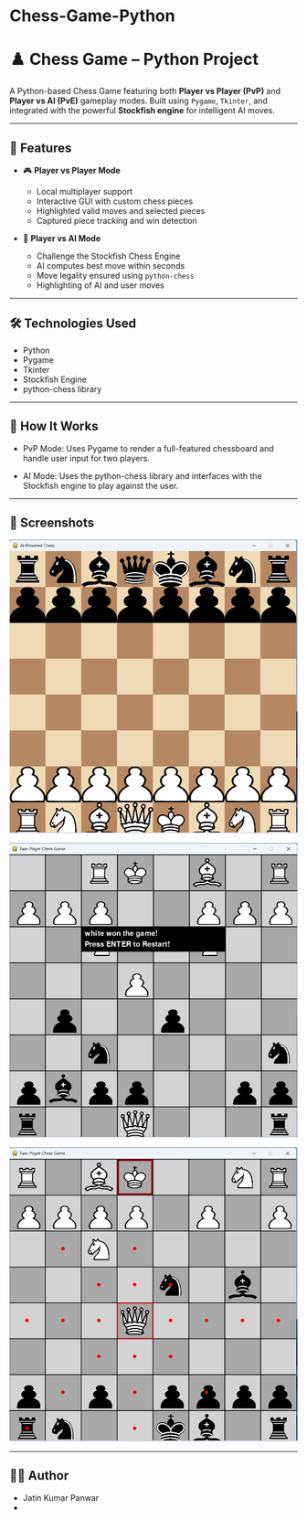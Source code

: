 # Chess-Game-Python
# ♟️ Chess Game – Python Project

A Python-based Chess Game featuring both **Player vs Player (PvP)** and **Player vs AI (PvE)** gameplay modes. Built using `Pygame`, `Tkinter`, and integrated with the powerful **Stockfish engine** for intelligent AI moves.

---

## 🚀 Features

- 🎮 **Player vs Player Mode**
  - Local multiplayer support
  - Interactive GUI with custom chess pieces
  - Highlighted valid moves and selected pieces
  - Captured piece tracking and win detection

- 🤖 **Player vs AI Mode**
  - Challenge the Stockfish Chess Engine
  - AI computes best move within seconds
  - Move legality ensured using `python-chess`
  - Highlighting of AI and user moves

---

## 🛠️ Technologies Used

- Python
- Pygame
- Tkinter
- Stockfish Engine
- python-chess library

---

## 🧠 How It Works
  - PvP Mode: Uses Pygame to render a full-featured chessboard and handle user input for two players.

  - AI Mode: Uses the python-chess library and interfaces with the Stockfish engine to play against the user.

---

## 📸 Screenshots
![image alt](https://github.com/Jatinkumarpanwar/Chess-Game-Python/blob/3a05d358df1ee1443b4e642c39e8d14e5b39d552/Screenshot%202025-05-07%20195104.png) 

![image alt](https://github.com/Jatinkumarpanwar/Chess-Game-Python/blob/main/Screenshot%202025-05-07%20195259.png)

![image alt](https://github.com/Jatinkumarpanwar/Chess-Game-Python/blob/main/Screenshot%202025-05-07%20201647.png)

---

## 🙋‍♂️ Author
  -  Jatin Kumar Panwar
  -  
